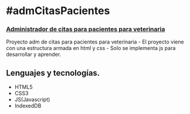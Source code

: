 # #admCitasPacientes

### [Administrador de citas para pacientes para veterinaria](https://megagringa.github.io/admCitasPacientes/index.html)

Proyecto adm de citas para pacientes para veterinaria - El proyecto viene con una estructura armada en html y css - 
         Solo se implementa js para desarrollar y aprender. 


## Lenguajes y tecnologías.

- HTML5
- CSS3
- JS(Javascript)
- IndexedDB
